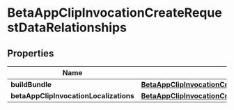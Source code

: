 

# BetaAppClipInvocationCreateRequestDataRelationships


## Properties

| Name | Type | Description | Notes |
|------------ | ------------- | ------------- | -------------|
|**buildBundle** | [**BetaAppClipInvocationCreateRequestDataRelationshipsBuildBundle**](BetaAppClipInvocationCreateRequestDataRelationshipsBuildBundle.md) |  |  |
|**betaAppClipInvocationLocalizations** | [**BetaAppClipInvocationCreateRequestDataRelationshipsBetaAppClipInvocationLocalizations**](BetaAppClipInvocationCreateRequestDataRelationshipsBetaAppClipInvocationLocalizations.md) |  |  |



